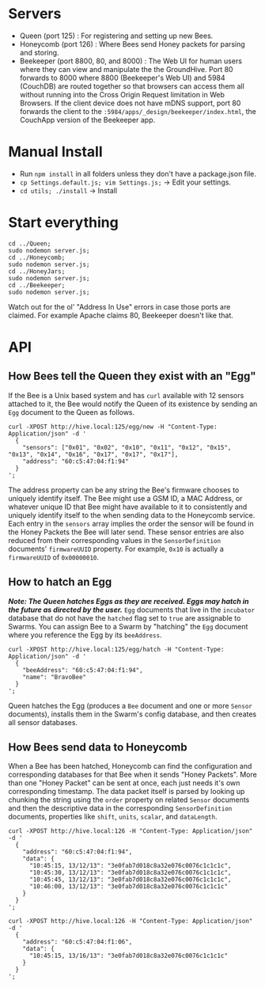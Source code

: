 
# Servers
- Queen (port 125) : For registering and setting up new Bees.
- Honeycomb (port 126) : Where Bees send Honey packets for parsing and storing.
- Beekeeper (port 8800, 80, and 8000) : The Web UI for human users where they can view and manipulate the the GroundHive. Port 80 forwards to 8000 where 8800 (Beekeeper's Web UI) and 5984 (CouchDB) are routed together so that browsers can access them all without running into the Cross Origin Request limitation in Web Browsers. If the client device does not have mDNS support, port 80 forwards the client to the `:5984/apps/_design/beekeeper/index.html`, the CouchApp version of the Beekeeper app.


# Manual Install
- Run `npm install` in all folders unless they don't have a package.json file.
- `cp Settings.default.js; vim Settings.js;` -> Edit your settings.
- `cd utils; ./install` -> Install


# Start everything
```
cd ../Queen; 
sudo nodemon server.js;
cd ../Honeycomb; 
sudo nodemon server.js;
cd ../HoneyJars;
sudo nodemon server.js;
cd ../Beekeeper; 
sudo nodemon server.js;
```

Watch out for the ol' "Address In Use" errors in case those ports are claimed. For example Apache claims 80, Beekeeper doesn't like that.

# API

## How Bees tell the Queen they exist with an "Egg"

If the Bee is a Unix based system and has `curl` available with 12 sensors attached to it, the Bee would notify the Queen of its existence by sending an `Egg` document to the Queen as follows.

```
curl -XPOST http://hive.local:125/egg/new -H "Content-Type: Application/json" -d '
  {
    "sensors": ["0x01", "0x02", "0x10", "0x11", "0x12", "0x15", "0x13", "0x14", "0x16", "0x17", "0x17", "0x17"],
    "address": "60:c5:47:04:f1:94"
  }
';
```

The address property can be any string the Bee's firmware chooses to uniquely identify itself. The Bee might use a GSM ID, a MAC Address, or whatever unique ID that Bee might have available to it to consistently and uniquely identify itself to the when sending data to the Honeycomb service. Each entry in the `sensors` array implies the order the sensor will be found in the Honey Packets the Bee will later send. These sensor entries are also reduced from their corresponding values in the `SensorDefinition` documents' `firmwareUUID` property. For example, `0x10` is actually a `firmwareUUID` of `0x00000010`.   


## How to hatch an Egg

___Note: The Queen hatches Eggs as they are received. Eggs may hatch in the future as directed by the user.___ `Egg` documents that live in the `incubator` database that do not have the `hatched` flag set to `true` are assignable to Swarms. You can assign Bee to a Swarm by "hatching" the `Egg` document where you reference the Egg by its `beeAddress`. 

```
curl -XPOST http://hive.local:125/egg/hatch -H "Content-Type: Application/json" -d '
  {
    "beeAddress": "60:c5:47:04:f1:94",
    "name": "BravoBee"
  }
';
```

Queen hatches the Egg (produces a `Bee` document and one or more `Sensor` documents), installs them in the Swarm's config database, and then creates all sensor databases. 


## How Bees send data to Honeycomb

When a Bee has been hatched, Honeycomb can find the configuration and corresponding databases for that Bee when it sends "Honey Packets". More than one "Honey Packet" can be sent at once, each just needs it's own corresponding timestamp. The data packet itself is parsed by looking up chunking the string using the `order` property on related `Sensor` documents and then the descriptive data in the corresponding `SensorDefinition` documents, properties like `shift`, `units`, `scalar`, and `dataLength`. 

```
curl -XPOST http://hive.local:126 -H "Content-Type: Application/json" -d '
  {
    "address": "60:c5:47:04:f1:94",
    "data": { 
      "10:45:15, 13/12/13": "3e0fab7d018c8a32e076c0076c1c1c1c",
      "10:45:30, 13/12/13": "3e0fab7d018c8a32e076c0076c1c1c1c",
      "10:45:45, 13/12/13": "3e0fab7d018c8a32e076c0076c1c1c1c",
      "10:46:00, 13/12/13": "3e0fab7d018c8a32e076c0076c1c1c1c"
    } 
  }
';
```

```
curl -XPOST http://hive.local:126 -H "Content-Type: Application/json" -d '
  {
    "address": "60:c5:47:04:f1:06",
    "data": { 
      "10:45:15, 13/16/13": "3e0fab7d018c8a32e076c0076c1c1c1c"
    } 
  }
';
```
